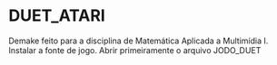 # DUET_ATARI
Demake feito para a disciplina de Matemática Aplicada a Multimídia I.
Instalar a fonte de jogo. 
Abrir primeiramente o arquivo JODO_DUET
